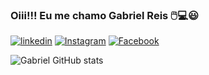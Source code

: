 ### Oiii!!! Eu me chamo Gabriel Reis  🖱️💻😃
 [![linkedin](https://img.shields.io/badge/LinkedIn-0077B5?style=for-the-badge&logo=linkedin&logoColor=white)](https://www.linkedin.com/in/gabriel-reis-ricardo-aba9b5208/)
 [![Instagram](https://img.shields.io/badge/Instagram-E4405F?style=for-the-badge&logo=instagram&logoColor=white)](https://www.instagram.com/negrutius/)
 [![Facebook](https://img.shields.io/badge/Facebook-1877F2?style=for-the-badge&logo=facebook&logoColor=white)](https://www.facebook.com/profile.php?id=100009953525888)

![Gabriel GitHub stats](https://github-readme-stats.vercel.app/api?username=GabrielReisq&show_icons=true&theme=dracula
)
